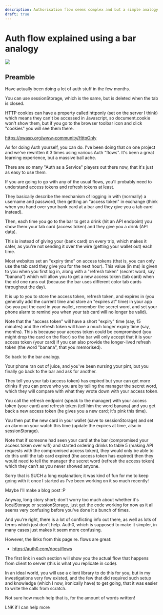 ```yaml
---
description: Authorisation flow seems complex and but a simple analogy can explain it
draft: true
---
```


# Auth flow explained using a bar analogy

![](https://images.ctfassets.net/cdy7uua7fh8z/2nbNztohyR7uMcZmnUt0VU/2c017d2a2a2cdd80f097554d33ff72dd/auth-sequence-auth-code.png)

## Preamble

Have actually been doing a lot of auth stuff in the few months.

You can use sessionStorage, which is the same, but is deleted when the tab is closed.

HTTP cookies can have a property called httponly (set on the server I think) which means they can't be accessed in Javascript, so document.cookie won't show them, but if you go to the browser toolbar icon and click "cookies" you will see them there.

https://owasp.org/www-community/HttpOnly

As for doing Auth yourself, you can do. I've been doing that on one project and we've rewritten it 3 times using various Auth "flows". It's been a great learning experience, but a massive ball ache.

There are so many "Auth as a Service" players out there now, that it's just as easy to use them.

If you are going to go with any of the usual flows, you'll probably need to understand access tokens and refresh tokens at least.

They basically describe the mechanism of logging in with (normally) a username and password, then getting an "access token" in exchange (think when you hand over your bank card at a bar and they give you a tab card instead).

Then, each time you go to the bar to get a drink (hit an API endpoint) you show them your tab card (access token) and they give you a drink (API data).

This is instead of giving your  (bank card) on every trip, which makes it safer, as you're not sending it over the wire (getting your wallet out) each time.

Most websites set an "expiry time" on access tokens (that is, you can only use the tab card they give you for the next hour). This value (in ms) is given to you when you first log in, along with a "refresh token" (secret word, say "banana") which will allow you to get a new access token (tab card) when the old one runs out (because the bar uses different color tab cards throughout the day).

It is up to you to store the access token, refresh token, and expires in (you generally add the current time and store an "expires at" time) in your app (so you put the card in your wallet, remember the secret word, and set your phone alarm to remind you when your tab card will no longer be valid).

Note that the "access token" will have a short "expiry" time (say, 15 minutes) and the refresh token will have a much longer expiry time (say, months). This is because your access token could be compromised (you might drop the card on the floor) so the bar will only accept that it is your access token (your card) if you can also provide the longer-lived refresh token (the word "banana", that you memorised).

So back to the bar analogy.

Your phone ran out of juice, and you've been nursing your pint, but you finally go back to the bar and ask for another.

They tell you your tab (access token) has expired but your can get more drinks if you can prove who you are by telling the manager the secret word, which they will compare with what they wrote down with your access token.

You call the refresh endpoint (speak to the manager) with your access token (your card) and refresh token (tell him the word banana) and you get back a new access token (he gives you a new card; it's pink this time).

You then put the new card in your wallet (save to sessionStorage) and set an alarm on your watch this time (update the expires at time, also in sessionStorage).

Note that if someone had seen your card at the bar (compromised your access token over wifi) and started ordering drinks to table 5 (making API requests with the compromised access token), they would only be able to do this until the tab card expired (the access token has expired) then they would need to tell the manager the secret word (refresh the access token) which they can't as you never showed anyone.

Sorry that is SUCH a long explanation; it was kind of fun for me to keep going with it once I started as I've been working on it so much recently!

Maybe I'll make a blog post :P

Anyway, long story short; don't worry too much about whether it's localStorage or sessionStorage, just get the code working for now as it all seems very confusing before you've done it a bunch of times.

And you're right, there is a lot of conflicting info out there, as well as lots of terms which just don't help. Auth0, which is supposed to make it simpler, in many cases just makes it seem more confusing.

However, the links from this page re. flows are great:

- https://auth0.com/docs/flows

The first link in each section will show you the actual flow that happens from client to server (this is what you replicate in code).

In an ideal world, you will use a client library to do this for you, but in my investigations very few existed, and the few that did required such setup and knowledge (which I now, ironically have) to get going, that it was easier to write the calls from scratch.

Not sure how much help that is, for the amount of words written!

LNK if I can help more

